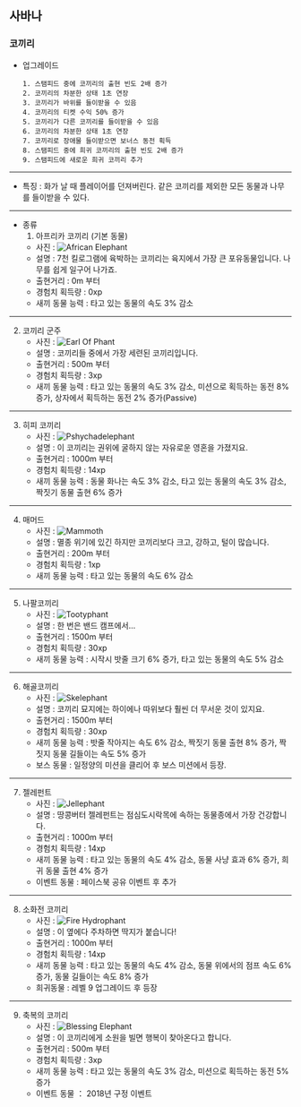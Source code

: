 ## 사바나
### 코끼리
+ 업그레이드

      1. 스탬피드 중에 코끼리의 출현 빈도 2배 증가
      2. 코끼리의 차분한 상태 1초 연장
      3. 코끼리가 바위를 들이받을 수 있음
      4. 코끼리의 티켓 수익 50% 증가
      5. 코끼리가 다른 코끼리를 들이받을 수 있음
      6. 코끼리의 차분한 상태 1초 연장
      7. 코끼리로 장애물 들이받으면 보너스 동전 획득
      8. 스탬피드 중에 희귀 코끼리의 출현 빈도 2배 증가
      9. 스탬피드에 새로운 희귀 코끼리 추가


***
+ 특징 : 화가 날 때 플레이어를 던져버린다. 같은 코끼리를 제외한 모든 동물과 나무를 들이받을 수 있다.
***
+ 종류
  1. 아프리카 코끼리 (기본 동물)
    + 사진 : ![African Elephant](./elephantpicture/AfricanElephant.jpg)
    + 설명 : 7천 킬로그램에 육박하는 코끼리는 육지에서 가장 큰 포유동물입니다. 나무를 쉽게 일구어 나가죠.
    + 출현거리 : 0m 부터
    + 경험치 획득량 : 0xp
    + 새끼 동물 능력 : 타고 있는 동물의 속도 3% 감소
***
  2. 코끼리 군주
      + 사진 : ![Earl Of Phant](./elephantpicture/EarlOfPhant.jpg)
      + 설명 : 코끼리들 중에서 가장 세련된 코끼리입니다.
      + 출현거리 : 500m 부터
      + 경험치 획득량 : 3xp
      + 새끼 동물 능력 : 타고 있는 동물의 속도 3% 감소, 미션으로 획득하는 동전 8% 증가, 상자에서 획득하는 동전 2% 증가(Passive)
***
  3. 히피 코끼리
      + 사진 : ![Pshychadelephant](./elephantpicture/Pshychadelephant.jpg)
      + 설명 : 이 코끼리는 권위에 굴하지 않는 자유로운 영혼을 가졌지요.
      + 출현거리 : 1000m 부터
      + 경험치 획득량 : 14xp
      + 새끼 동물 능력 : 동물 화나는 속도 3% 감소, 타고 있는 동물의 속도 3% 감소, 짝짓기 동물 출현 6% 증가
***
  4. 매머드
      + 사진 : ![Mammoth](./elephantpicture/Mammoth.jpg)
      + 설명 : 멸종 위기에 있긴 하지만 코끼리보다 크고, 강하고, 털이 많습니다.
      + 출현거리 : 200m 부터
      + 경험치 획득량 : 1xp
      + 새끼 동물 능력 : 타고 있는 동물의 속도 6% 감소
***
  5. 나팔코끼리
      + 사진 : ![Tootyphant](./elephantpicturet/Tootyphant.jpg)
      + 설명 : 한 번은 밴드 캠프에서...
      + 출현거리 : 1500m 부터
      + 경험치 획득량 : 30xp
      + 새끼 동물 능력 : 시작시 밧줄 크기 6% 증가, 타고 있는 동물의 속도 5% 감소
***
  6. 해골코끼리
      + 사진 : ![Skelephant](./elephantpicture/Skelephant.jpg)
      + 설명 : 코끼리 묘지에는 하이에나 따위보다 훨씬 더 무서운 것이 있지요.
      + 출현거리 : 1500m 부터
      + 경험치 획득량 : 30xp
      + 새끼 동물 능력 : 밧줄 작아지는 속도 6% 감소, 짝짓기 동물 출현 8% 증가, 짝짓지 동물 길들이는 속도 5% 증가
      + 보스 동물 : 일정양의 미션을 클리어 후 보스 미션에서 등장.
***
  7. 젤레펀트
      + 사진 : ![Jellephant](./elephantpicture/Jellephant.jpg)
      + 설명 : 땅콩버터 젤레펀트는 점심도시락목에 속하는 동물종에서 가장 건강합니다.
      + 출현거리 : 1000m 부터
      + 경험치 획득량 : 14xp
      + 새끼 동물 능력 : 타고 있는 동물의 속도 4% 감소, 동물 사냥 효과 6% 증가, 희귀 동물 출현 4% 증가
      + 이벤트 동물 : 페이스북 공유 이벤트 후 추가
***
  8. 소화전 코끼리
      + 사진 : ![Fire Hydrophant](./elephantpicture/FireHydrophant.jpg)
      + 설명 : 이 옆에다 주차하면 딱지가 붙습니다!
      + 출현거리 : 1000m 부터
      + 경험치 획득량 : 14xp
      + 새끼 동물 능력 : 타고 있는 동물의 속도 4% 감소, 동물 위에서의 점프 속도 6% 증가, 동물 길들이는 속도 8% 증가
      + 희귀동물 : 레벨 9 업그레이드 후 등장
***
  9. 축복의 코끼리
      + 사진 : ![Blessing Elephant](./elephantpicture/BlessingElephant.png)
      + 설명 : 이 코끼리에게 소원을 빌면 행복이 찾아온다고 합니다.
      + 출현거리 : 500m 부터
      + 경험치 획득량 : 3xp
      + 새끼 동물 능력 : 타고 있는 동물의 속도 3% 감소, 미션으로 획득하는 동전 5% 증가
      + 이벤트 동물 ： 2018년 구정 이벤트
